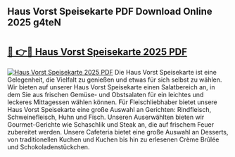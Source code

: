 ## Haus Vorst Speisekarte PDF Download Online 2025 g4teN

# <h2><a href="http://gcdfxb.nevu.top/?p=Haus+Vorst+Speisekarte">🔗 👉🔴 Haus Vorst Speisekarte 2025 PDF</a></h2>

[![Haus Vorst Speisekarte 2025 PDF](https://i.imgur.com/dBaPXMq.png)](http://gcdfxb.nevu.top/?p=Haus+Vorst+Speisekarte)
Die Haus Vorst Speisekarte ist eine Gelegenheit, die Vielfalt zu genießen und etwas für sich selbst zu wählen. Wir bieten auf unserer Haus Vorst Speisekarte einen Salatbereich an, in dem Sie aus frischen Gemüse- und Obstsalaten für ein leichtes und leckeres Mittagessen wählen können. Für Fleischliebhaber bietet unsere Haus Vorst Speisekarte eine große Auswahl an Gerichten: Rindfleisch, Schweinefleisch, Huhn und Fisch. Unseren Auserwählten bieten wir Gourmet-Gerichte wie Schaschlik und Steak an, die auf frischem Feuer zubereitet werden. Unsere Cafeteria bietet eine große Auswahl an Desserts, von traditionellen Kuchen und Kuchen bis hin zu erlesenen Crème Brûlée und Schokoladenstückchen.
